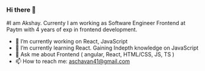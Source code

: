 ### Hi there 👋
#I am Akshay. Currenty I am working as Software Engineer Frontend at Paytm with 4 years of exp in frontend development.

- 🔭 I’m currently working on React, JavaScript
- 🌱 I’m currently learning React. Gaining Indepth knowledge on JavaScript
- 💬 Ask me about Frontend ( angular, React, HTML/CSS, JS, TS )
- 📫 How to reach me: aschavan41@gmail.com
<!--
**Akshaychavan41/Akshaychavan41** is a ✨ _special_ ✨ repository because its `README.md` (this file) appears on your GitHub profile.

Here are some ideas to get you started:

- 🔭 I’m currently working on ...
- 🌱 I’m currently learning ...
- 👯 I’m looking to collaborate on ...
- 🤔 I’m looking for help with ...
- 💬 Ask me about ...
- 📫 How to reach me: ...
- 😄 Pronouns: ...
- ⚡ Fun fact: ...
-->
